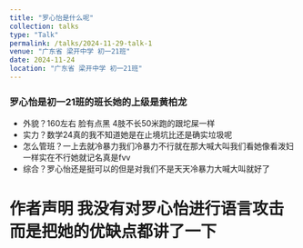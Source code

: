 ```yaml
---
title: "罗心怡是什么呢"
collection: talks
type: "Talk"
permalink: /talks/2024-11-29-talk-1
venue: "广东省 梁开中学 初一21班"
date: 2024-11-24
location: "广东省 梁开中学 初一21班"
---
```


### 罗心怡是初一21班的班长她的上级是黄柏龙
* 外貌？160左右 脸有点黑 4肢不长50米跑的跟坨屎一样
* 实力？数学24真的我不知道她是在止境坑比还是确实垃圾呢
* 怎么管班？一上去就冷暴力我们冷暴力不行就在那大喊大叫我们看她像看泼妇一样实在不行她就记名真是fvv
* 综合？罗心怡还是挺可以的但是对我们不是天天冷暴力大喊大叫就好了
# 作者声明 我没有对罗心怡进行语言攻击而是把她的优缺点都讲了一下

